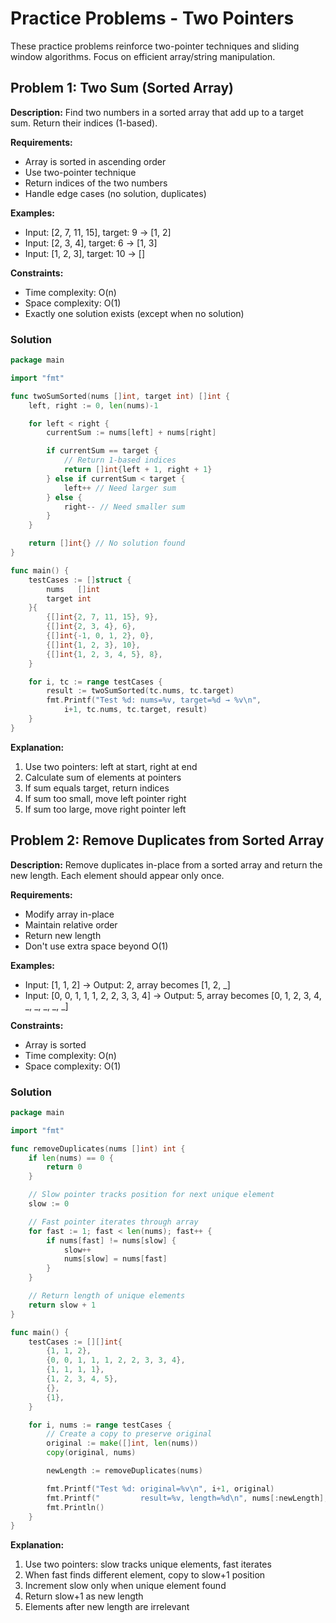 # Practice Problems - Two Pointers

These practice problems reinforce two-pointer techniques and sliding window algorithms. Focus on efficient array/string manipulation.

## Problem 1: Two Sum (Sorted Array)

**Description:** Find two numbers in a sorted array that add up to a target sum. Return their indices (1-based).

**Requirements:**
- Array is sorted in ascending order
- Use two-pointer technique
- Return indices of the two numbers
- Handle edge cases (no solution, duplicates)

**Examples:**
- Input: [2, 7, 11, 15], target: 9 → [1, 2]
- Input: [2, 3, 4], target: 6 → [1, 3]
- Input: [1, 2, 3], target: 10 → []

**Constraints:**
- Time complexity: O(n)
- Space complexity: O(1)
- Exactly one solution exists (except when no solution)

### Solution

```go
package main

import "fmt"

func twoSumSorted(nums []int, target int) []int {
	left, right := 0, len(nums)-1

	for left < right {
		currentSum := nums[left] + nums[right]

		if currentSum == target {
			// Return 1-based indices
			return []int{left + 1, right + 1}
		} else if currentSum < target {
			left++ // Need larger sum
		} else {
			right-- // Need smaller sum
		}
	}

	return []int{} // No solution found
}

func main() {
	testCases := []struct {
		nums   []int
		target int
	}{
		{[]int{2, 7, 11, 15}, 9},
		{[]int{2, 3, 4}, 6},
		{[]int{-1, 0, 1, 2}, 0},
		{[]int{1, 2, 3}, 10},
		{[]int{1, 2, 3, 4, 5}, 8},
	}

	for i, tc := range testCases {
		result := twoSumSorted(tc.nums, tc.target)
		fmt.Printf("Test %d: nums=%v, target=%d → %v\n",
			i+1, tc.nums, tc.target, result)
	}
}
```

**Explanation:**
1. Use two pointers: left at start, right at end
2. Calculate sum of elements at pointers
3. If sum equals target, return indices
4. If sum too small, move left pointer right
5. If sum too large, move right pointer left

## Problem 2: Remove Duplicates from Sorted Array

**Description:** Remove duplicates in-place from a sorted array and return the new length. Each element should appear only once.

**Requirements:**
- Modify array in-place
- Maintain relative order
- Return new length
- Don't use extra space beyond O(1)

**Examples:**
- Input: [1, 1, 2] → Output: 2, array becomes [1, 2, _]
- Input: [0, 0, 1, 1, 1, 2, 2, 3, 3, 4] → Output: 5, array becomes [0, 1, 2, 3, 4, _, _, _, _, _]

**Constraints:**
- Array is sorted
- Time complexity: O(n)
- Space complexity: O(1)

### Solution

```go
package main

import "fmt"

func removeDuplicates(nums []int) int {
	if len(nums) == 0 {
		return 0
	}

	// Slow pointer tracks position for next unique element
	slow := 0

	// Fast pointer iterates through array
	for fast := 1; fast < len(nums); fast++ {
		if nums[fast] != nums[slow] {
			slow++
			nums[slow] = nums[fast]
		}
	}

	// Return length of unique elements
	return slow + 1
}

func main() {
	testCases := [][]int{
		{1, 1, 2},
		{0, 0, 1, 1, 1, 2, 2, 3, 3, 4},
		{1, 1, 1, 1},
		{1, 2, 3, 4, 5},
		{},
		{1},
	}

	for i, nums := range testCases {
		// Create a copy to preserve original
		original := make([]int, len(nums))
		copy(original, nums)

		newLength := removeDuplicates(nums)

		fmt.Printf("Test %d: original=%v\n", i+1, original)
		fmt.Printf("         result=%v, length=%d\n", nums[:newLength], newLength)
		fmt.Println()
	}
}
```

**Explanation:**
1. Use two pointers: slow tracks unique elements, fast iterates
2. When fast finds different element, copy to slow+1 position
3. Increment slow only when unique element found
4. Return slow+1 as new length
5. Elements after new length are irrelevant